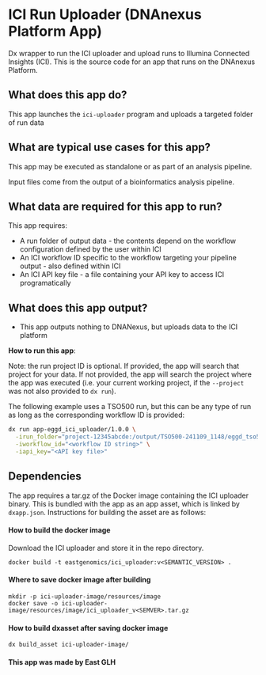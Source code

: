 # ICI Run Uploader (DNAnexus Platform App)

Dx wrapper to run the ICI uploader and upload runs to Illumina Connected Insights (ICI).
This is the source code for an app that runs on the DNAnexus Platform.

## What does this app do?
This app launches the `ici-uploader` program and uploads a targeted folder of run data

## What are typical use cases for this app?
This app may be executed as standalone or as part of an analysis pipeline.

Input files come from the output of a bioinformatics analysis pipeline.

## What data are required for this app to run?
This app requires:
* A run folder of output data - the contents depend on the workflow configuration defined by the user within ICI
* An ICI workflow ID specific to the workflow targeting your pipeline output - also defined within ICI
* An ICI API key file - a file containing your API key to access ICI programatically

## What does this app output?
* This app outputs nothing to DNANexus, but uploads data to the ICI platform

**How to run this app**:

Note: the run project ID is optional. If provided, the app will search that project for your data.
If not provided, the app will search the project where the app was executed (i.e. your current working project,
if the `--project` was not also provided to `dx run`).

The following example uses a TSO500 run, but this can be any type of run as long as the corresponding workflow
ID is provided:

```bash
dx run app-eggd_ici_uploader/1.0.0 \
  -irun_folder="project-12345abcde:/output/TSO500-241109_1148/eggd_tso500/" \
  -iworkflow_id="<workflow ID string>" \
  -iapi_key="<API key file>"
```

## Dependencies
The app requires a tar.gz of the Docker image containing the ICI uploader binary. This is bundled with the app as an app asset,
which is linked by `dxapp.json`. Instructions for building the asset are as follows:

#### How to build the docker image

Download the ICI uploader and store it in the repo directory.

```
docker build -t eastgenomics/ici_uploader:v<SEMANTIC_VERSION> .
```

#### Where to save docker image after building

```
mkdir -p ici-uploader-image/resources/image
docker save -o ici-uploader-image/resources/image/ici_uploader_v<SEMVER>.tar.gz
```

#### How to build dxasset after saving docker image

```
dx build_asset ici-uploader-image/
```

#### This app was made by East GLH
